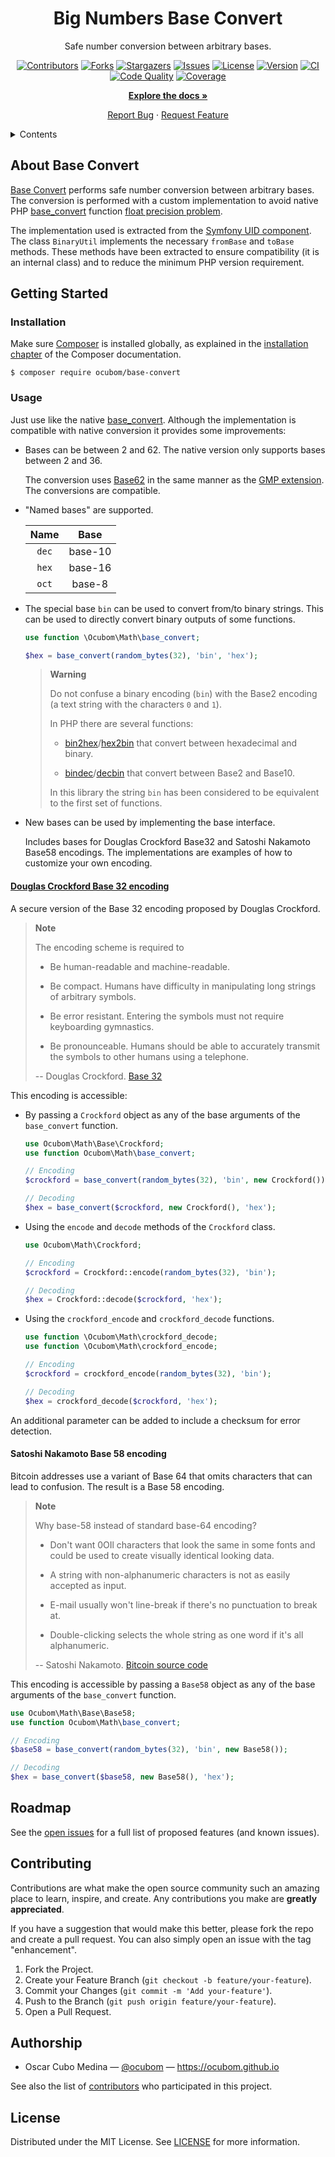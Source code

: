 <div align="center">

Big Numbers Base Convert
========================

Safe number conversion between arbitrary bases.

[![Contributors][contributors-img]][contributors-url]
[![Forks][forks-img]][forks-url]
[![Stargazers][stars-img]][stars-url]
[![Issues][issues-img]][issues-url]
[![License][license-img]][license-url]
[![Version][packagist-img]][packagist-url]
[![CI][workflow-ci-img]][workflow-ci-url]
[![Code Quality][quality-img]][quality-url]
[![Coverage][coverage-img]][coverage-url]

[**Explore the docs »**](https://github.com/ocubom/base-convert)

[Report Bug](https://github.com/ocubom/base-convert/issues)
·
[Request Feature](https://github.com/ocubom/base-convert/issues)

</div>

<details>
  <summary>Contents</summary>

* [About](#about-base-convert)
* [Getting Started](#getting-started)
    * [Installation](#installation)
    * [Usage](#usage)
* [Roadmap](#roadmap)
* [Contributing](#contributing)
* [Authorship](#authorship)
* [License](#license)

</details>

## About Base Convert

[Base Convert](https://github.com/ocubom/base-convert) performs safe number conversion between arbitrary bases.
The conversion is performed with a custom implementation to avoid native PHP [base_convert][] function [float precision problem][].

The implementation used is extracted from the [Symfony UID component][].
The class `BinaryUtil` implements the necessary `fromBase` and `toBase` methods.
These methods have been extracted to ensure compatibility (it is an internal class) and to reduce the minimum PHP version requirement.

## Getting Started

### Installation

Make sure [Composer][] is installed globally, as explained in the [installation chapter](https://getcomposer.org/doc/00-intro.md) of the Composer documentation.

```console
$ composer require ocubom/base-convert
```

### Usage

Just use like the native [base_convert][].
Although the implementation is compatible with native conversion it provides some improvements:

* Bases can be between 2 and 62.
  The native version only supports bases between 2 and 36.

  The conversion uses [Base62][] in the same manner as the [GMP extension][].
  The conversions are compatible.

* "Named bases" are supported. 

  | Name  |  Base   |
  |:-------:|:-------:|
  | `dec` | base-10 |
  | `hex` | base-16 |
  | `oct` | base-8  |

* The special base `bin` can be used to convert from/to binary strings.
  This can be used to directly convert binary outputs of some functions.

  ```php
  use function \Ocubom\Math\base_convert;
  
  $hex = base_convert(random_bytes(32), 'bin', 'hex');
  ```
  
  > **Warning**
  >
  > Do not confuse a binary encoding (`bin`) with the Base2 encoding (a text string with the characters `0` and `1`).
  > 
  > In PHP there are several functions:
  > 
  > * [bin2hex][]/[hex2bin][] that convert between hexadecimal and binary.
  > 
  > * [bindec][]/[decbin][] that convert between Base2 and Base10.
  > 
  > In this library the string `bin` has been considered to be equivalent to the first set of functions.


* New bases can be used by implementing the base interface.

  Includes bases for Douglas Crockford Base32 and Satoshi Nakamoto Base58 encodings.
  The implementations are examples of how to customize your own encoding.

#### [Douglas Crockford Base 32 encoding](https://www.crockford.com/base32.html)

A secure version of the Base 32 encoding proposed by Douglas Crockford.

> **Note**
>
> The encoding scheme is required to
>
> * Be human-readable and machine-readable.
>
> * Be compact.
>   Humans have difficulty in manipulating long strings of arbitrary symbols.
>
> * Be error resistant.
>   Entering the symbols must not require keyboarding gymnastics.
>
> * Be pronounceable.
>   Humans should be able to accurately transmit the symbols to other humans using a telephone.
>
> -- Douglas Crockford. [Base 32](https://www.crockford.com/base32.html)

This encoding is accessible:

* By passing a `Crockford` object as any of the base arguments of the `base_convert` function.

  ```php
  use Ocubom\Math\Base\Crockford;
  use function Ocubom\Math\base_convert;
  
  // Encoding
  $crockford = base_convert(random_bytes(32), 'bin', new Crockford());

  // Decoding
  $hex = base_convert($crockford, new Crockford(), 'hex');
  ```

* Using the `encode` and `decode` methods of the `Crockford` class.

  ```php
  use Ocubom\Math\Crockford;
  
  // Encoding
  $crockford = Crockford::encode(random_bytes(32), 'bin');

  // Decoding
  $hex = Crockford::decode($crockford, 'hex');
  ```

* Using the `crockford_encode` and `crockford_decode` functions.

  ```php
  use function \Ocubom\Math\crockford_decode;
  use function \Ocubom\Math\crockford_encode;
  
  // Encoding
  $crockford = crockford_encode(random_bytes(32), 'bin');

  // Decoding
  $hex = crockford_decode($crockford, 'hex');
  ```

An additional parameter can be added to include a checksum for error detection.

#### Satoshi Nakamoto Base 58 encoding

Bitcoin addresses use a variant of Base 64 that omits characters that can lead to confusion.
The result is a Base 58 encoding.

> **Note**
> 
> Why base-58 instead of standard base-64 encoding?
> 
> * Don't want 0OIl characters that look the same in some fonts and could be used to create visually identical looking data.
>
> * A string with non-alphanumeric characters is not as easily accepted as input.
>
> * E-mail usually won't line-break if there's no punctuation to break at.
>
> * Double-clicking selects the whole string as one word if it's all alphanumeric.
>
> -- Satoshi Nakamoto. [Bitcoin source code](https://github.com/bitcoin/bitcoin/blob/v23.0/src/base58.h#L7-L12)

This encoding is accessible by passing a `Base58` object as any of the base arguments of the `base_convert` function.

  ```php
  use Ocubom\Math\Base\Base58;
  use function Ocubom\Math\base_convert;
  
  // Encoding
  $base58 = base_convert(random_bytes(32), 'bin', new Base58());

  // Decoding
  $hex = base_convert($base58, new Base58(), 'hex');
  ```

## Roadmap

See the [open issues](https://github.com/ocubom/base-convert/issues) for a full list of proposed features (and known issues).

## Contributing

Contributions are what make the open source community such an amazing place to learn, inspire, and create.
Any contributions you make are **greatly appreciated**.

If you have a suggestion that would make this better, please fork the repo and create a pull request.
You can also simply open an issue with the tag "enhancement".

1. Fork the Project.
2. Create your Feature Branch (`git checkout -b feature/your-feature`).
3. Commit your Changes (`git commit -m 'Add your-feature'`).
4. Push to the Branch (`git push origin feature/your-feature`).
5. Open a Pull Request.

## Authorship

* Oscar Cubo Medina — [@ocubom](https://twitter.com/ocubom) — https://ocubom.github.io

See also the list of [contributors][contributors-url] who participated in this project.

## License

Distributed under the MIT License.
See [LICENSE][] for more information.


[LICENSE]: https://github.com/ocubom/base-convert/blob/master/LICENSE


<!-- Links -->

[Base62]: https://wikipedia.org/wiki/Base62

[base_convert]: https://www.php.net/manual/function.base-convert.php
    "PHP base_convert"

[Composer]: http://getcomposer.org/

[Crockford Base32]: http://www.crockford.com/wrmg/base32.html
    "Douglas Crockford's Base32 Encoding"

[float precision problem]: http://php.net/manual/language.types.float.php
    "PHP Floating point numbers"

[GMP extension]: https://www.php.net/manual/book.gmp.php
    "PHP GMP extension"

[bin2hex]: https://www.php.net/manual/function.bin2hex.php
    "PHP bin2hex"

[hex2bin]: https://www.php.net/manual/function.hex2bin.php
    "PHP hex2bin"

[bindec]: https://www.php.net/manual/function.bindec.php
    "PHP bindec"

[decbin]: https://www.php.net/manual/function.decbin.php
    "PHP decbin"

[Symfony UID component]: https://symfony.com/doc/current/components/uid.html

<!-- Project Badges -->
[contributors-img]: https://img.shields.io/github/contributors/ocubom/base-convert.svg?style=for-the-badge
[contributors-url]: https://github.com/ocubom/base-convert/graphs/contributors
[forks-img]:        https://img.shields.io/github/forks/ocubom/base-convert.svg?style=for-the-badge
[forks-url]:        https://github.com/ocubom/base-convert/network/members
[stars-img]:        https://img.shields.io/github/stars/ocubom/base-convert.svg?style=for-the-badge
[stars-url]:        https://github.com/ocubom/base-convert/stargazers
[issues-img]:       https://img.shields.io/github/issues/ocubom/base-convert.svg?style=for-the-badge
[issues-url]:       https://github.com/ocubom/base-convert/issues
[license-img]:      https://img.shields.io/github/license/ocubom/base-convert.svg?style=for-the-badge
[license-url]:      https://github.com/ocubom/base-convert/blob/master/LICENSE
[workflow-ci-img]:  https://img.shields.io/github/workflow/status/ocubom/base-convert/test.svg?label=CI&logo=github&style=for-the-badge
[workflow-ci-url]:  https://github.com/ocubom/base-convert/actions/
[packagist-img]:    https://img.shields.io/packagist/v/ocubom/base-convert.svg?logo=packagist&logoColor=%23fefefe&style=for-the-badge
[packagist-url]:    https://packagist.org/packages/ocubom/base-convert
[coverage-img]:     https://img.shields.io/scrutinizer/coverage/g/ocubom/base-convert.svg?logo=scrutinizer&logoColor=fff&style=for-the-badge
[coverage-url]:     https://app.codecov.io/gh/ocubom/base-convert
[quality-img]:      https://img.shields.io/scrutinizer/quality/g/ocubom/base-convert.svg?logo=scrutinizer&logoColor=fff&style=for-the-badge
[quality-url]:      https://scrutinizer-ci.com/g/ocubom/base-convert/

